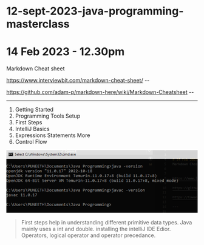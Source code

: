 # 12-sept-2023-java-programming-masterclass


# 14 Feb 2023 - 12.30pm 
Markdown Cheat sheet


https://www.interviewbit.com/markdown-cheat-sheet/ --

https://github.com/adam-p/markdown-here/wiki/Markdown-Cheatsheet --

---

1. Getting Started
2. Programming Tools Setup
3. First Steps
4. IntelliJ Basics
5. Expressions Statements More
6. Control Flow

![*Java and javac versions*](./screenshot/Screenshot%20(532).png)

> First steps help in understanding different primitive data types. Java mainly uses a int and double.
> installing the intelliJ IDE Edior. Operators, logical operator and operator precedance.
> 